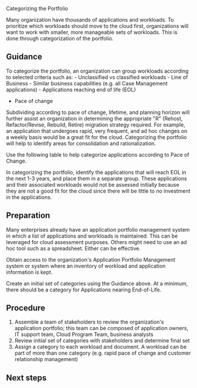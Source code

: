  Categorizing the Portfolio

Many organization have thousands of applications and workloads.  To prioritize which workloads should move to the cloud first, organizations will want to work with smaller, more manageable sets of workloads.  This is done through categorization of the portfolio.

## Guidance

To categorize the portfolio, an organization can group workloads according to selected criteria such as:
	- Unclassified vs classified workloads
	- Line of Business 
	- Similar business capabilities (e.g. all Case Management applications)
	- Applications reaching end of life (EOL) 
  - Pace of change

Subdividing according to pace of change, lifetime, and planning horizon will further assist an organization in determining the appropriate "R" (Rehost, Refactor/Revise, Rebuild, Retire) migration strategy required.  For example, an application that undergoes rapid, very frequent, and ad hoc changes on a weekly basis would be a great fit for the cloud.  Categorizing the portfolio will help to identify areas for consolidation and rationalization.

Use the following table to help categorize applications according to Pace of Change.
<table of pace of change>

In categorizing the portfolio, identify the applications that will reach EOL in the next 1-3 years, and place them in a separate group.  These applications and their associated workloads would not be assessed initially because they are not a good fit for the cloud since there will be little to no investment in the applications.

## Preparation

Many enterprises already have an application portfolio management system in which a list of applications and workloads is maintained. This can be leveraged for cloud assessment purposes. Others might need to use an ad hoc tool such as a spreadsheet. Either can be effective.

Obtain access to the organization's Application Portfolio Management system or system where an inventory of workload and application information is kept.

Create an initial set of categories using the Guidance above.  At a minimum, there should be a category for Applications nearing End-of-Life.

## Procedure

1. Assemble a team of stakeholders to review the organization's application portfolio; this team can be composed of application owners, 
   IT support team, Cloud Program Team, business analysts
2. Review initial set of categories with stakeholders and determine final set
3. Assign a category to each workload and document.  A workload can be part of more than one category (e.g. rapid pace of change and 
   customer relationship management)

## Next steps


